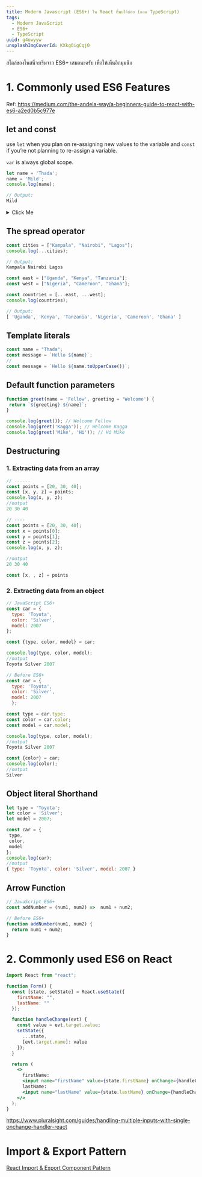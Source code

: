 ```yaml
---
title: Modern Javascript (ES6+) ใน React ที่พบได้บ่อย (แถม TypeScript)
tags:
  - Modern JavaScript
  - ES6+
  - TypeScript
uuid: g4owyyw
unsplashImgCoverId: KXkgOigCqj0
---
```


สไตล์ของโพสนี่จะเริ่มจาก ES6+ เสมอนะครับ เพื่อให้เห็นอีกมุมนึง

# 1. Commonly used ES6 Features

Ref: https://medium.com/the-andela-way/a-beginners-guide-to-react-with-es6-a2ed0b5c977e

## let and const

use `let` when you plan on re-assigning new values to the variable and `const` if you’re not planning to re-assign a variable.

`var` is always global scope.

```js
let name = 'Thada';
name = 'Mild';
console.log(name);

// Output:
Mild
```

<details>
<summary>Click Me</summary>


#### yes, even hidden code blocks!

```python
print("hello world!")
```


</details>

## The spread operator
```js
const cities = ["Kampala", "Nairobi", "Lagos"];
console.log(...cities);

// Output:
Kampala Nairobi Lagos
```

```js
const east = ["Uganda", "Kenya", "Tanzania"];
const west = ["Nigeria", "Cameroon", "Ghana"];

const countries = [...east, ...west];
console.log(countries);

// Output:
[ 'Uganda', 'Kenya', 'Tanzania', 'Nigeria', 'Cameroon', 'Ghana' ]
```
## Template literals

```js
const name = "Thada";
const message = `Hello ${name}`;
//
const message = `Hello ${name.toUpperCase()}`;
```

## Default function parameters

```js
function greet(name = 'Fellow', greeting = 'Welcome') {
 return `${greeting} ${name}`;
}

console.log(greet()); // Welcome Fellow
console.log(greet('Kagga')); // Welcome Kagga
console.log(greet('Mike', 'Hi')); // Hi Mike
```

## Destructuring

### 1. Extracting data from an array

  ```js
  // ------
  const points = [20, 30, 40];
  const [x, y, z] = points;
  console.log(x, y, z);
  //output
  20 30 40

  // ----
  const points = [20, 30, 40];
  const x = points[0];
  const y = points[1];
  const z = points[2];
  console.log(x, y, z);

  //output
  20 30 40
  ```

  ```js
  const [x, , z] = points
  ```
### 2. Extracting data from an object

  ```js
  // JavaScript ES6+
  const car = {
    type: 'Toyota',
    color: 'Silver',
    model: 2007
  };

  const {type, color, model} = car;

  console.log(type, color, model);
  //output
  Toyota Silver 2007

  // Before ES6+
  const car = {
    type: 'Toyota',
    color: 'Silver',
    model: 2007
    };

  const type = car.type;
  const color = car.color;
  const model = car.model;

  console.log(type, color, model);
  //output
  Toyota Silver 2007
  ```

  ```js
  const {color} = car;
  console.log(color);
  //output
  Silver
  ```

## Object literal Shorthand

```js
let type = 'Toyota';
let color = 'Silver';
let model = 2007;

const car = {
 type,
 color,
 model
};
console.log(car);
//output
{ type: 'Toyota', color: 'Silver', model: 2007 }
```



## Arrow Function

```js
// JavaScript ES6+
const addNumber = (num1, num2) =>  num1 + num2;

// Before ES6+
function addNumber(num1, num2) {
  return num1 + num2;
}
```


# 2. Commonly used ES6 on React

```jsx
import React from "react";

function Form() {
  const [state, setState] = React.useState({
    firstName: "",
    lastName: ""
  });

  function handleChange(evt) {
    const value = evt.target.value;
    setState({
      ...state,
      [evt.target.name]: value
    });
  }

  return (
    <>
      firstName:
      <input name="firstName" value={state.firstName} onChange={handleChange} />
      lastName:
      <input name="lastName" value={state.lastName} onChange={handleChange} />
    </>
  );
}
```

https://www.pluralsight.com/guides/handling-multiple-inputs-with-single-onchange-handler-react

# Import & Export Pattern

[React Import & Export Component Pattern](/react-import-export-component-pattern-whaab42/)
